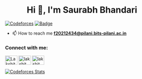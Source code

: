 <h1 align="center">Hi 👋, I'm Saurabh Bhandari</h1>

[![Codeforces](https://badges.joonhyung.xyz/codeforces/Lakshit_Sethi.svg)](https://codeforces.com/profile/Lakshit-Sethi)
[![Badge](https://cp-logo.vercel.app/codechef/lakshit_s?logo=true)](https://www.codechef.com/users/lakshit_s)

- 📫 How to reach me **f20212434@pilani.bits-pilani.ac.in**

<h3 align="left">Connect with me:</h3>
<p align="left">
<a href="https://linkedin.com/in/lakshit-sethi-153386228/" target="blank"><img align="center" src="https://raw.githubusercontent.com/rahuldkjain/github-profile-readme-generator/master/src/images/icons/Social/linked-in-alt.svg" alt="Lakshit-Sethi" height="30" width="40" /></a>
<a href="https://www.codechef.com/users/lakshit_s" target="blank"><img align="center" src="https://cdn.jsdelivr.net/npm/simple-icons@3.1.0/icons/codechef.svg" alt="lakshit_s" height="30" width="40" /></a>
<a href="https://codeforces.com/profile/lakshit_sethi" target="blank"><img align="center" src="https://raw.githubusercontent.com/rahuldkjain/github-profile-readme-generator/master/src/images/icons/Social/codeforces.svg" alt="lakshit_sethi" height="30" width="40" /></a>
</p>

[![Codeforces Stats](https://codeforces-readme-stats.vercel.app/api/card?username=lakshit_sethi)](https://codeforces.com/profile/lakshit_sethi)

